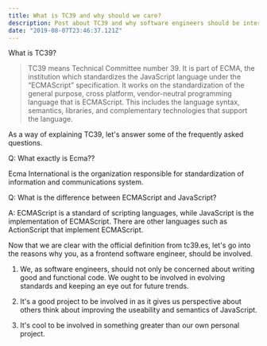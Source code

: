 ```yaml
---
title: What is TC39 and why should we care?
description: Post about TC39 and why software engineers should be interested in it
date: "2019-08-07T23:46:37.121Z"
---
```


What is TC39?

>TC39 means Technical Committee number 39. It is part of ECMA, the institution which standardizes the JavaScript language under the “ECMAScript” specification. It works on the standardization of the general purpose, cross platform, vendor-neutral programming language that is ECMAScript. This includes the language syntax, semantics, libraries, and complementary technologies that support the language.

As a way of explaining TC39, let's answer some of the frequently asked questions.

Q: What exactly is Ecma??

Ecma International is the organization responsible for standardization of information and communications system.

Q: What is the difference between ECMAScript and JavaScript?

A: ECMAScript is a standard of scripting languages, while JavaScript is the implementation of ECMAScript. There are other languages such as ActionScript that implement ECMAScript.


Now that we are clear with the official definition from tc39.es, let's go into the reasons why you, as a frontend software engineer, should be involved.

1. We, as software engineers, should not only be concerned about writing good and functional code. We ought to be involved in evolving standards and keeping an eye out for future trends. 

2. It's a good project to be involved in as it gives us perspective about others think about improving the useability and semantics of JavaScript.

3. It's cool to be involved in something greater than our own personal project.